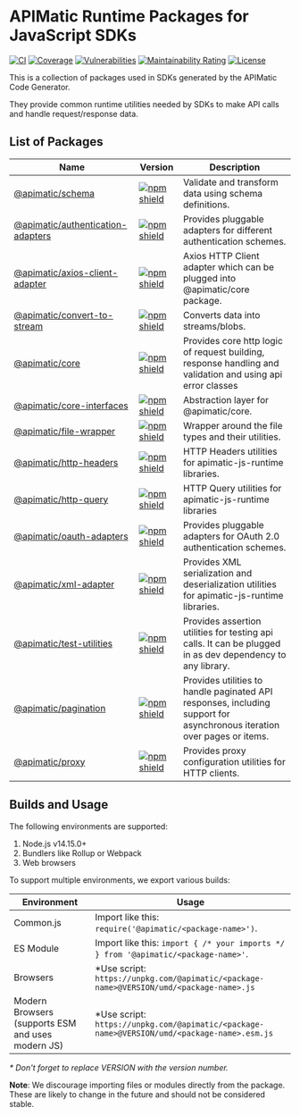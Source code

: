# APIMatic Runtime Packages for JavaScript SDKs
[![CI][ci-badge]][ci-url]
[![Coverage][test-coverage-badge]][test-coverage-url]
[![Vulnerabilities][vulnerabilities-badge]][vulnerabilities-url]
[![Maintainability Rating][maintainability-badge]][maintainability-url]
[![License][license-badge]][license-url]

This is a collection of packages used in SDKs generated by the APIMatic Code Generator.

They provide common runtime utilities needed by SDKs to make API calls and handle request/response data.

## List of Packages

| Name                                                                  | Version                                                                                                                                          | Description |
|-----------------------------------------------------------------------|--------------------------------------------------------------------------------------------------------------------------------------------------| --- |
| [@apimatic/schema](packages/schema)                                   | [![npm shield](https://img.shields.io/npm/v/@apimatic/schema)](https://www.npmjs.com/package/@apimatic/schema)                                   | Validate and transform data using schema definitions. |
| [@apimatic/authentication-adapters](packages/authentication-adapters) | [![npm shield](https://img.shields.io/npm/v/@apimatic/authentication-adapters)](https://www.npmjs.com/package/@apimatic/authentication-adapters) | Provides pluggable adapters for different authentication schemes. |
| [@apimatic/axios-client-adapter](packages/axios-client-adapter)       | [![npm shield](https://img.shields.io/npm/v/@apimatic/axios-client-adapter)](https://www.npmjs.com/package/@apimatic/axios-client-adapter)       | Axios HTTP Client adapter which can be plugged into @apimatic/core package. |
| [@apimatic/convert-to-stream](packages/convert-to-stream)             | [![npm shield](https://img.shields.io/npm/v/@apimatic/convert-to-stream)](https://www.npmjs.com/package/@apimatic/convert-to-stream)             | Converts data into streams/blobs. |
| [@apimatic/core](packages/core)                                       | [![npm shield](https://img.shields.io/npm/v/@apimatic/core)](https://www.npmjs.com/package/@apimatic/core)                                       | Provides core http logic of request building, response handling and validation and using api error classes |
| [@apimatic/core-interfaces](packages/core-interfaces)                 | [![npm shield](https://img.shields.io/npm/v/@apimatic/core-interfaces)](https://www.npmjs.com/package/@apimatic/core-interfaces)                 | Abstraction layer for @apimatic/core. |
| [@apimatic/file-wrapper](packages/file-wrapper)                       | [![npm shield](https://img.shields.io/npm/v/@apimatic/file-wrapper)](https://www.npmjs.com/package/@apimatic/file-wrapper)                       | Wrapper around the file types and their utilities. |
| [@apimatic/http-headers](packages/http-headers)                       | [![npm shield](https://img.shields.io/npm/v/@apimatic/http-headers)](https://www.npmjs.com/package/@apimatic/http-headers)                       | HTTP Headers utilities for apimatic-js-runtime libraries. |
| [@apimatic/http-query](packages/http-query)                           | [![npm shield](https://img.shields.io/npm/v/@apimatic/http-query)](https://www.npmjs.com/package/@apimatic/http-query)                           | HTTP Query utilities for apimatic-js-runtime libraries |
| [@apimatic/oauth-adapters](packages/oauth-adapters)                   | [![npm shield](https://img.shields.io/npm/v/@apimatic/oauth-adapters)](https://www.npmjs.com/package/@apimatic/oauth-adapters)                   | Provides pluggable adapters for OAuth 2.0 authentication schemes. |
| [@apimatic/xml-adapter](packages/xml-adapter)                         | [![npm shield](https://img.shields.io/npm/v/@apimatic/xml-adapter)](https://www.npmjs.com/package/@apimatic/xml-adapter)                         | Provides XML serialization and deserialization utilities for apimatic-js-runtime libraries. |
| [@apimatic/test-utilities](packages/test-utilities)                   | [![npm shield](https://img.shields.io/npm/v/@apimatic/test-utilities)](https://www.npmjs.com/package/@apimatic/test-utilities)                   | Provides assertion utilities for testing api calls. It can be plugged in as dev dependency to any library. |
| [@apimatic/pagination](packages/pagination)                           | [![npm shield](https://img.shields.io/npm/v/@apimatic/pagination)](https://www.npmjs.com/package/@apimatic/pagination)                           | Provides utilities to handle paginated API responses, including support for asynchronous iteration over pages or items. |
| [@apimatic/proxy](packages/proxy)                                     | [![npm shield](https://img.shields.io/npm/v/@apimatic/proxy)](https://www.npmjs.com/package/@apimatic/proxy)                                     |  Provides proxy configuration utilities for HTTP clients. |

## Builds and Usage

The following environments are supported:

1. Node.js v14.15.0+
1. Bundlers like Rollup or Webpack
1. Web browsers

To support multiple environments, we export various builds:

| Environment                                       | Usage                                                                            |
| ------------------------------------------------- | -------------------------------------------------------------------------------- |
| Common.js                                         | Import like this: `require('@apimatic/<package-name>')`.                             |
| ES Module                                         | Import like this: `import { /* your imports */ } from '@apimatic/<package-name>'`.   |
| Browsers                                          | \*Use script: `https://unpkg.com/@apimatic/<package-name>@VERSION/umd/<package-name>.js`     |
| Modern Browsers (supports ESM and uses modern JS) | \*Use script: `https://unpkg.com/@apimatic/<package-name>@VERSION/umd/<package-name>.esm.js` |

_\* Don't forget to replace VERSION with the version number._

**Note**: We discourage importing files or modules directly from the package. These are likely to change in the future and should not be considered stable.

[ci-badge]: https://github.com/apimatic/apimatic-js-runtime/actions/workflows/main.yml/badge.svg
[ci-url]: https://github.com/apimatic/apimatic-js-runtime/actions/workflows/main.yml
[test-coverage-badge]: https://sonarcloud.io/api/project_badges/measure?project=apimatic_apimatic-js-runtime&metric=coverage
[test-coverage-url]: https://sonarcloud.io/summary/new_code?id=apimatic_apimatic-js-runtime
[vulnerabilities-badge]: https://sonarcloud.io/api/project_badges/measure?project=apimatic_apimatic-js-runtime&metric=vulnerabilities
[vulnerabilities-url]: https://sonarcloud.io/summary/new_code?id=apimatic_apimatic-js-runtime
[maintainability-badge]: https://sonarcloud.io/api/project_badges/measure?project=apimatic_apimatic-js-runtime&metric=sqale_rating
[maintainability-url]: https://sonarcloud.io/summary/new_code?id=apimatic_apimatic-js-runtime
[license-badge]: https://img.shields.io/badge/licence-MIT-blue
[license-url]: https://github.com/apimatic/apimatic-js-runtime/blob/master/LICENSE.md
